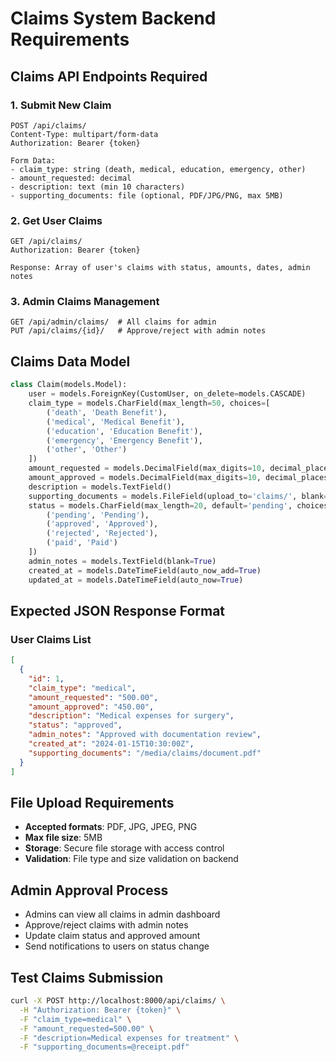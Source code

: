 # Claims System Backend Requirements

## Claims API Endpoints Required

### 1. Submit New Claim
```
POST /api/claims/
Content-Type: multipart/form-data
Authorization: Bearer {token}

Form Data:
- claim_type: string (death, medical, education, emergency, other)
- amount_requested: decimal
- description: text (min 10 characters)
- supporting_documents: file (optional, PDF/JPG/PNG, max 5MB)
```

### 2. Get User Claims
```
GET /api/claims/
Authorization: Bearer {token}

Response: Array of user's claims with status, amounts, dates, admin notes
```

### 3. Admin Claims Management
```
GET /api/admin/claims/  # All claims for admin
PUT /api/claims/{id}/   # Approve/reject with admin notes
```

## Claims Data Model

```python
class Claim(models.Model):
    user = models.ForeignKey(CustomUser, on_delete=models.CASCADE)
    claim_type = models.CharField(max_length=50, choices=[
        ('death', 'Death Benefit'),
        ('medical', 'Medical Benefit'), 
        ('education', 'Education Benefit'),
        ('emergency', 'Emergency Benefit'),
        ('other', 'Other')
    ])
    amount_requested = models.DecimalField(max_digits=10, decimal_places=2)
    amount_approved = models.DecimalField(max_digits=10, decimal_places=2, null=True, blank=True)
    description = models.TextField()
    supporting_documents = models.FileField(upload_to='claims/', blank=True)
    status = models.CharField(max_length=20, default='pending', choices=[
        ('pending', 'Pending'),
        ('approved', 'Approved'),
        ('rejected', 'Rejected'),
        ('paid', 'Paid')
    ])
    admin_notes = models.TextField(blank=True)
    created_at = models.DateTimeField(auto_now_add=True)
    updated_at = models.DateTimeField(auto_now=True)
```

## Expected JSON Response Format

### User Claims List
```json
[
  {
    "id": 1,
    "claim_type": "medical",
    "amount_requested": "500.00",
    "amount_approved": "450.00",
    "description": "Medical expenses for surgery",
    "status": "approved",
    "admin_notes": "Approved with documentation review",
    "created_at": "2024-01-15T10:30:00Z",
    "supporting_documents": "/media/claims/document.pdf"
  }
]
```

## File Upload Requirements
- **Accepted formats**: PDF, JPG, JPEG, PNG
- **Max file size**: 5MB
- **Storage**: Secure file storage with access control
- **Validation**: File type and size validation on backend

## Admin Approval Process
- Admins can view all claims in admin dashboard
- Approve/reject claims with admin notes
- Update claim status and approved amount
- Send notifications to users on status change

## Test Claims Submission
```bash
curl -X POST http://localhost:8000/api/claims/ \
  -H "Authorization: Bearer {token}" \
  -F "claim_type=medical" \
  -F "amount_requested=500.00" \
  -F "description=Medical expenses for treatment" \
  -F "supporting_documents=@receipt.pdf"
```